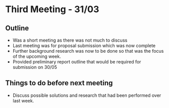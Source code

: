 # Third Meeting - 31/03

## Outline

- Was a short meeting as there was not much to discuss
- Last meeting was for proposal submission which was now complete
- Further background research was now to be done so that was the focus of the upcoming week.
- Provided preliminary report outline that would be required for submission on 30/05

## Things to do before next meeting

- Discuss possible solutions and research that had been performed over last week.
